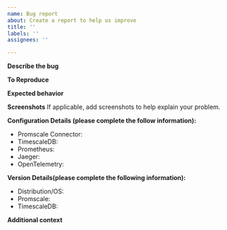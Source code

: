 ```yaml
---
name: Bug report
about: Create a report to help us improve
title: ''
labels: ''
assignees: ''

---
```


**Describe the bug**
<A clear and concise description of what the bug is.>

**To Reproduce**
<Steps to reproduce the behavior:>

**Expected behavior**
<A clear and concise description of what you expected to happen.>

**Screenshots**
If applicable, add screenshots to help explain your problem.

**Configuration Details (please complete the follow information):**
 - Promscale Connector:
 - TimescaleDB:
 - Prometheus:
 - Jaeger:
 - OpenTelemetry:

**Version Details(please complete the following information):**
 - Distribution/OS: 
 - Promscale: 
 - TimescaleDB:

**Additional context**
<Add any other context about the problem here.>
